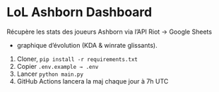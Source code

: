 # LoL Ashborn Dashboard

Récupère les stats des joueurs Ashborn via l’API Riot → Google Sheets  
+ graphique d’évolution (KDA & winrate glissants).

1. Cloner, `pip install -r requirements.txt`
2. Copier `.env.example → .env`
3. Lancer `python main.py`
4. GitHub Actions lancera la maj chaque jour à 7h UTC
